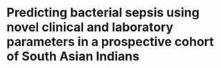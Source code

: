 # Predicting bacterial sepsis using novel clinical and laboratory parameters in a prospective cohort of South Asian Indians



